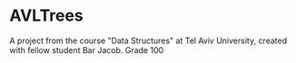 # AVLTrees
A project from the course "Data Structures" at Tel Aviv University, created with fellow student Bar Jacob. Grade 100
